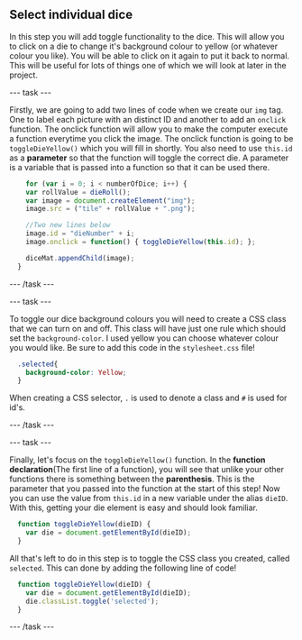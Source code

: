 ## Select individual dice

In this step you will add toggle functionality to the dice. This will allow you to click on a die to change it's background colour to yellow (or whatever colour you like). You will be able to click on it again to put it back to normal. This will be useful for lots of things one of which we will look at later in the project.

--- task ---

Firstly, we are going to add two lines of code when we create our `img` tag. One to label each picture with an distinct ID and another to add an `onclick` function. The onclick function will allow you to make the computer execute a function everytime you click the image. The onclick function is going to be `toggleDieYellow()` which you will fill in shortly. You also need to use `this.id` as a **parameter** so that the function will toggle the correct die. A parameter is a variable that is passed into a function so that it can be used there.

```javascript
    for (var i = 0; i < numberOfDice; i++) { 
    var rollValue = dieRoll();
    var image = document.createElement("img");
    image.src = ("tile" + rollValue + ".png");

    //Two new lines below
    image.id = "dieNumber" + i;
    image.onclick = function() { toggleDieYellow(this.id); };

    diceMat.appendChild(image);
  }
```

--- /task ---

--- task ---

To toggle our dice background colours you will need to create a CSS class that we can turn on and off. This class will have just one rule which should set the `background-color`. I used yellow you can choose whatever colour you would like. Be sure to add this code in the `stylesheet.css` file!

```css
  .selected{
    background-color: Yellow;
  }
```

When creating a CSS selector, `.` is used to denote a class and `#` is used for id's.

--- /task ---

--- task ---

Finally, let's focus on the `toggleDieYellow()` function. In the **function declaration**(The first line of a function), you will see that unlike your other functions there is something between the **parenthesis**. This is the parameter that you passed into the function at the start of this step! Now you can use the value from `this.id` in a new variable under the alias `dieID`. With this, getting your die element is easy and should look familiar. 

```javascript
  function toggleDieYellow(dieID) {
    var die = document.getElementById(dieID);
  }
```

All that's left to do in this step is to toggle the CSS class you created, called `selected`. This can done by adding the following line of code!

```javascript
  function toggleDieYellow(dieID) {
    var die = document.getElementById(dieID);
    die.classList.toggle('selected');
  }
```

--- /task ---